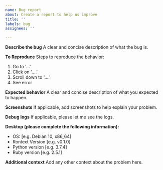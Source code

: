 ```yaml
---
name: Bug report
about: Create a report to help us improve
title: ''
labels: bug
assignees: ''

---
```


**Describe the bug**
A clear and concise description of what the bug is.

**To Reproduce**
Steps to reproduce the behavior:
1. Go to '...'
2. Click on '....'
3. Scroll down to '....'
4. See error

**Expected behavior**
A clear and concise description of what you expected to happen.

**Screenshots**
If applicable, add screenshots to help explain your problem.

**Debug logs**
If applicable, please let me see the logs.

**Desktop (please complete the following information):**
 - OS: [e.g. Debian 10, x86_64]
 - Rontext Version [e.g. v0.1.0]
 - Python version [e.g. 3.7.4]
 - Ruby version [e.g. 2.5.1]

**Additional context**
Add any other context about the problem here.
